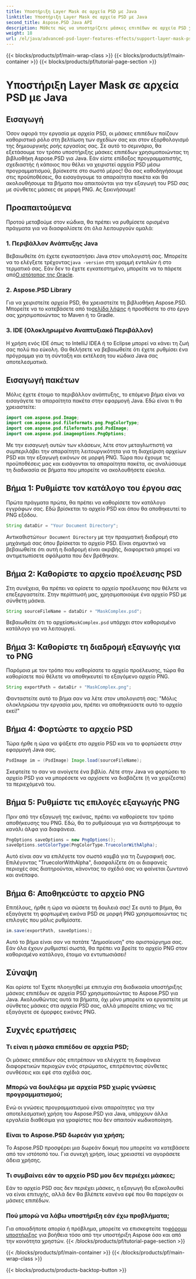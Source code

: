 ```yaml
---
title: Υποστήριξη Layer Mask σε αρχεία PSD με Java
linktitle: Υποστήριξη Layer Mask σε αρχεία PSD με Java
second_title: Aspose.PSD Java API
description: Μάθετε πώς να υποστηρίζετε μάσκες επιπέδων σε αρχεία PSD χρησιμοποιώντας το Aspose.PSD για Java μέσα από ένα αναλυτικό σεμινάριο βήμα προς βήμα.
weight: 18
url: /el/java/advanced-psd-layer-features-effects/support-layer-mask-psd-files/
---
```


{{< blocks/products/pf/main-wrap-class >}}
{{< blocks/products/pf/main-container >}}
{{< blocks/products/pf/tutorial-page-section >}}

# Υποστήριξη Layer Mask σε αρχεία PSD με Java

## Εισαγωγή
Όσον αφορά την εργασία με αρχεία PSD, οι μάσκες επιπέδων παίζουν καθοριστικό ρόλο στη βελτίωση των σχεδίων σας και στον εξορθολογισμό της δημιουργικής ροής εργασίας σας. Σε αυτό το σεμινάριο, θα εξετάσουμε τον τρόπο υποστήριξης μάσκες επιπέδων χρησιμοποιώντας τη βιβλιοθήκη Aspose.PSD για Java. Εάν είστε επίδοξος προγραμματιστής, σχεδιαστής ή κάποιος που θέλει να χειριστεί αρχεία PSD μέσω προγραμματισμού, βρίσκεστε στο σωστό μέρος! Θα σας καθοδηγήσουμε στις προϋποθέσεις, θα εισαγάγουμε τα απαραίτητα πακέτα και θα ακολουθήσουμε τα βήματα που απαιτούνται για την εξαγωγή του PSD σας με σύνθετες μάσκες σε μορφή PNG. Ας ξεκινήσουμε!
## Προαπαιτούμενα
Προτού μεταβούμε στον κώδικα, θα πρέπει να ρυθμίσετε ορισμένα πράγματα για να διασφαλίσετε ότι όλα λειτουργούν ομαλά:
### 1. Περιβάλλον Ανάπτυξης Java
 Βεβαιωθείτε ότι έχετε εγκαταστήσει Java στον υπολογιστή σας. Μπορείτε να το ελέγξετε τρέχοντας`java -version` στη γραμμή εντολών ή στο τερματικό σας. Εάν δεν το έχετε εγκατεστημένο, μπορείτε να το πάρετε από[Ο ιστότοπος της Oracle](https://www.oracle.com/java/technologies/javase-jdk11-downloads.html).
### 2. Aspose.PSD Library
Για να χειριστείτε αρχεία PSD, θα χρειαστείτε τη βιβλιοθήκη Aspose.PSD. Μπορείτε να το κατεβάσετε από το[σελίδα λήψης](https://releases.aspose.com/psd/java/) ή προσθέστε το στο έργο σας χρησιμοποιώντας το Maven ή το Gradle.
### 3. IDE (Ολοκληρωμένο Αναπτυξιακό Περιβάλλον)
Η χρήση ενός IDE όπως το IntelliJ IDEA ή το Eclipse μπορεί να κάνει τη ζωή σας πολύ πιο εύκολη. Θα θελήσετε να βεβαιωθείτε ότι έχετε ρυθμίσει ένα πρόγραμμα για τη σύνταξη και εκτέλεση του κώδικα Java σας αποτελεσματικά.
## Εισαγωγή πακέτων
Μόλις έχετε έτοιμο το περιβάλλον ανάπτυξης, το επόμενο βήμα είναι να εισαγάγετε τα απαραίτητα πακέτα στην εφαρμογή Java. Εδώ είναι τι θα χρειαστείτε:
```java
import com.aspose.psd.Image;
import com.aspose.psd.fileformats.png.PngColorType;
import com.aspose.psd.fileformats.psd.PsdImage;
import com.aspose.psd.imageoptions.PngOptions;
```
Με την εισαγωγή αυτών των κλάσεων, λέτε στον μεταγλωττιστή να συμπεριλάβει την απαραίτητη λειτουργικότητα για τη διαχείριση αρχείων PSD και την εξαγωγή εικόνων σε μορφή PNG.
Τώρα που έχουμε τις προϋποθέσεις μας και εισάγονται τα απαραίτητα πακέτα, ας αναλύσουμε τη διαδικασία σε βήματα που μπορείτε να ακολουθήσετε εύκολα.
## Βήμα 1: Ρυθμίστε τον κατάλογο του έργου σας

Πρώτα πράγματα πρώτα, θα πρέπει να καθορίσετε τον κατάλογο εγγράφων σας. Εδώ βρίσκεται το αρχείο PSD και όπου θα αποθηκευτεί το PNG εξόδου.
```java
String dataDir = "Your Document Directory";
```
 Αντικαθιστώ`Your Document Directory` με την πραγματική διαδρομή στο μηχάνημά σας όπου βρίσκεται το αρχείο PSD. Είναι σημαντικό να βεβαιωθείτε ότι αυτή η διαδρομή είναι ακριβής, διαφορετικά μπορεί να αντιμετωπίσετε σφάλματα που δεν βρέθηκαν.
## Βήμα 2: Καθορίστε το αρχείο προέλευσης PSD

Στη συνέχεια, θα πρέπει να ορίσετε το αρχείο προέλευσης που θέλετε να επεξεργαστείτε. Στην περίπτωσή μας, χρησιμοποιούμε ένα αρχείο PSD με σύνθετη μάσκα.
```java
String sourceFileName = dataDir + "MaskComplex.psd";
```
 Βεβαιωθείτε ότι το αρχείο`MaskComplex.psd` υπάρχει στον καθορισμένο κατάλογο για να λειτουργεί. 
## Βήμα 3: Καθορίστε τη διαδρομή εξαγωγής για το PNG

Παρόμοια με τον τρόπο που καθορίσατε το αρχείο προέλευσης, τώρα θα καθορίσετε πού θέλετε να αποθηκευτεί το εξαγόμενο αρχείο PNG.
```java
String exportPath = dataDir + "MaskComplex.png";
```
Φανταστείτε αυτό το βήμα σαν να λέτε στον υπολογιστή σας: "Μόλις ολοκληρώσω την εργασία μου, πρέπει να αποθηκεύσετε αυτό το αρχείο εκεί!"
## Βήμα 4: Φορτώστε το αρχείο PSD

Τώρα ήρθε η ώρα να ψάξετε στο αρχείο PSD και να το φορτώσετε στην εφαρμογή Java σας.
```java
PsdImage im = (PsdImage) Image.load(sourceFileName);
```
Σκεφτείτε το σαν να ανοίγετε ένα βιβλίο. Λέτε στην Java να φορτώσει το αρχείο PSD για να μπορέσετε να αρχίσετε να διαβάζετε (ή να χειρίζεστε) τα περιεχόμενά του.
## Βήμα 5: Ρυθμίστε τις επιλογές εξαγωγής PNG

Πριν από την εξαγωγή της εικόνας, πρέπει να καθορίσετε τον τρόπο αποθήκευσης του PNG. Εδώ, θα το ρυθμίσουμε για να διατηρήσουμε το κανάλι άλφα για διαφάνεια.
```java
PngOptions saveOptions = new PngOptions();
saveOptions.setColorType(PngColorType.TruecolorWithAlpha);
```
Αυτό είναι σαν να επιλέγετε τον σωστό καμβά για τη ζωγραφική σας. Επιλέγοντας "TruecolorWithAlpha", διασφαλίζετε ότι οι διαφανείς περιοχές σας διατηρούνται, κάνοντας το σχέδιό σας να φαίνεται ζωντανό και ανέπαφο.
## Βήμα 6: Αποθηκεύστε το αρχείο PNG

Επιτέλους, ήρθε η ώρα να σώσετε τη δουλειά σας! Σε αυτό το βήμα, θα εξαγάγετε τη φορτωμένη εικόνα PSD σε μορφή PNG χρησιμοποιώντας τις επιλογές που μόλις ρυθμίσατε.
```java
im.save(exportPath, saveOptions);
```
Αυτό το βήμα είναι σαν να πατάτε "Δημοσίευση" στο αριστούργημα σας. Εάν όλα έχουν ρυθμιστεί σωστά, θα πρέπει να βρείτε το αρχείο PNG στον καθορισμένο κατάλογο, έτοιμο να εντυπωσιάσει!
## Σύναψη
Και ορίστε το! Έχετε πλοηγηθεί με επιτυχία στη διαδικασία υποστήριξης μάσκας επιπέδων σε αρχεία PSD χρησιμοποιώντας το Aspose.PSD για Java. Ακολουθώντας αυτά τα βήματα, όχι μόνο μπορείτε να εργαστείτε με σύνθετες μάσκες στα αρχεία PSD σας, αλλά μπορείτε επίσης να τις εξαγάγετε σε όμορφες εικόνες PNG. 
## Συχνές ερωτήσεις
### Τι είναι η μάσκα επιπέδου σε αρχεία PSD;  
Οι μάσκες επιπέδων σάς επιτρέπουν να ελέγχετε τη διαφάνεια διαφορετικών περιοχών ενός στρώματος, επιτρέποντας σύνθετες συνθέσεις και εφέ στα σχέδιά σας.
### Μπορώ να δουλέψω με αρχεία PSD χωρίς γνώσεις προγραμματισμού;  
Ενώ οι γνώσεις προγραμματισμού είναι απαραίτητες για την αποτελεσματική χρήση του Aspose.PSD για Java, υπάρχουν άλλα εργαλεία διαθέσιμα για γραφίστες που δεν απαιτούν κωδικοποίηση.
### Είναι το Aspose.PSD δωρεάν για χρήση;  
Το Aspose.PSD προσφέρει μια δωρεάν δοκιμή που μπορείτε να κατεβάσετε από τον ιστότοπό του. Για συνεχή χρήση, ίσως χρειαστεί να αγοράσετε άδεια χρήσης.
### Τι συμβαίνει εάν το αρχείο PSD μου δεν περιέχει μάσκες;  
Εάν το αρχείο PSD σας δεν περιέχει μάσκες, η εξαγωγή θα εξακολουθεί να είναι επιτυχής, αλλά δεν θα βλέπετε κανένα εφέ που θα παρείχαν οι μάσκες επιπέδων.
### Πού μπορώ να λάβω υποστήριξη εάν έχω προβλήματα;  
 Για οποιαδήποτε απορία ή πρόβλημα, μπορείτε να επισκεφτείτε το[φόρουμ υποστήριξης](https://forum.aspose.com/c/psd/34) για βοήθεια τόσο από την υποστήριξη Aspose όσο και από την κοινότητα χρηστών.
{{< /blocks/products/pf/tutorial-page-section >}}

{{< /blocks/products/pf/main-container >}}
{{< /blocks/products/pf/main-wrap-class >}}

{{< blocks/products/products-backtop-button >}}
